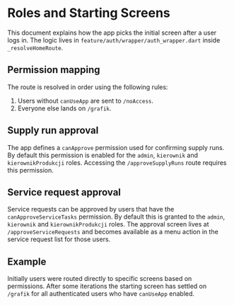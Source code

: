 # Roles and Starting Screens

This document explains how the app picks the initial screen after a user logs in.
The logic lives in `feature/auth/wrapper/auth_wrapper.dart` inside `_resolveHomeRoute`.

## Permission mapping

The route is resolved in order using the following rules:

1. Users without `canUseApp` are sent to `/noAccess`.
2. Everyone else lands on `/grafik`.

## Supply run approval

The app defines a `canApprove` permission used for confirming supply runs.
By default this permission is enabled for the `admin`, `kierownik` and
`kierownikProdukcji` roles.  Accessing the `/approveSupplyRuns` route requires
this permission.

## Service request approval

Service requests can be approved by users that have the
`canApproveServiceTasks` permission. By default this is granted to the `admin`,
`kierownik` and `kierownikProdukcji` roles. The approval screen lives at
`/approveServiceRequests` and becomes available as a menu action in the service
request list for those users.

## Example

Initially users were routed directly to specific screens based on permissions.
After some iterations the starting screen has settled on `/grafik` for all
authenticated users who have `canUseApp` enabled.
